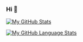 ### Hi 👋

[![My GitHub Stats](https://github-readme-stats.vercel.app/api?username=amandalouzada&count_private=true&show_icons=true&theme=onedark&hide=stars)]()

[![My GitHub Language Stats]()]()

<!--
**amandalouzada/amandalouzada** is a ✨ _special_ ✨ repository because its `README.md` (this file) appears on your GitHub profile.

Here are some ideas to get you started:

- 🔭 I’m currently working on ...
- 🌱 I’m currently learning ...
- 👯 I’m looking to collaborate on ...
- 🤔 I’m looking for help with ...
- 💬 Ask me about ...
- 📫 How to reach me: ...
- 😄 Pronouns: ...
- ⚡ Fun fact: ...
-->
